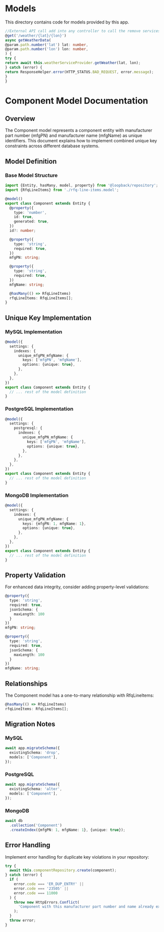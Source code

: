 # Models

This directory contains code for models provided by this app.

```typescript
//External API call add into any controller to call the remove services
@get('/weather/{lat}/{lon}')
async getWeatherData(
@param.path.number('lat') lat: number,
@param.path.number('lon') lon: number,
) {
try {
return await this.weatherServiceProvider.getWeather(lat, lon);
} catch (error) {
return ResponseHelper.error(HTTP_STATUS.BAD_REQUEST, error.message);
}
}
```

# Component Model Documentation

## Overview

The Component model represents a component entity with manufacturer part number (mfgPN) and manufacturer name (mfgName) as unique identifiers. This document explains how to implement combined unique key constraints across different database systems.

## Model Definition

### Base Model Structure

```typescript
import {Entity, hasMany, model, property} from '@loopback/repository';
import {RfqLineItems} from './rfq-line-items.model';

@model()
export class Component extends Entity {
  @property({
    type: 'number',
    id: true,
    generated: true,
  })
  id?: number;

  @property({
    type: 'string',
    required: true,
  })
  mfgPN: string;

  @property({
    type: 'string',
    required: true,
  })
  mfgName: string;

  @hasMany(() => RfqLineItems)
  rfqLineItems: RfqLineItems[];
}
```

## Unique Key Implementation

### MySQL Implementation

```typescript
@model({
  settings: {
    indexes: {
      unique_mfgPN_mfgName: {
        keys: ['mfgPN', 'mfgName'],
        options: {unique: true},
      },
    },
  },
})
export class Component extends Entity {
  // ... rest of the model definition
}
```

### PostgreSQL Implementation

```typescript
@model({
  settings: {
    postgresql: {
      indexes: {
        unique_mfgPN_mfgName: {
          keys: ['mfgPN', 'mfgName'],
          options: {unique: true},
        },
      },
    },
  },
})
export class Component extends Entity {
  // ... rest of the model definition
}
```

### MongoDB Implementation

```typescript
@model({
  settings: {
    indexes: {
      unique_mfgPN_mfgName: {
        keys: {mfgPN: 1, mfgName: 1},
        options: {unique: true},
      },
    },
  },
})
export class Component extends Entity {
  // ... rest of the model definition
}
```

## Property Validation

For enhanced data integrity, consider adding property-level validations:

```typescript
@property({
  type: 'string',
  required: true,
  jsonSchema: {
    maxLength: 100
  }
})
mfgPN: string;

@property({
  type: 'string',
  required: true,
  jsonSchema: {
    maxLength: 100
  }
})
mfgName: string;
```

## Relationships

The Component model has a one-to-many relationship with RfqLineItems:

```typescript
@hasMany(() => RfqLineItems)
rfqLineItems: RfqLineItems[];
```

## Migration Notes

### MySQL

```typescript
await app.migrateSchema({
  existingSchema: 'drop',
  models: ['Component'],
});
```

### PostgreSQL

```typescript
await app.migrateSchema({
  existingSchema: 'alter',
  models: ['Component'],
});
```

### MongoDB

```typescript
await db
  .collection('Component')
  .createIndex({mfgPN: 1, mfgName: 1}, {unique: true});
```

## Error Handling

Implement error handling for duplicate key violations in your repository:

```typescript
try {
  await this.componentRepository.create(component);
} catch (error) {
  if (
    error.code === 'ER_DUP_ENTRY' ||
    error.code === '23505' ||
    error.code === 11000
  ) {
    throw new HttpErrors.Conflict(
      'Component with this manufacturer part number and name already exists',
    );
  }
  throw error;
}
```
